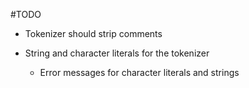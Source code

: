 #TODO

- Tokenizer should strip comments

- String and character literals for the tokenizer

	- Error messages for character literals and strings

